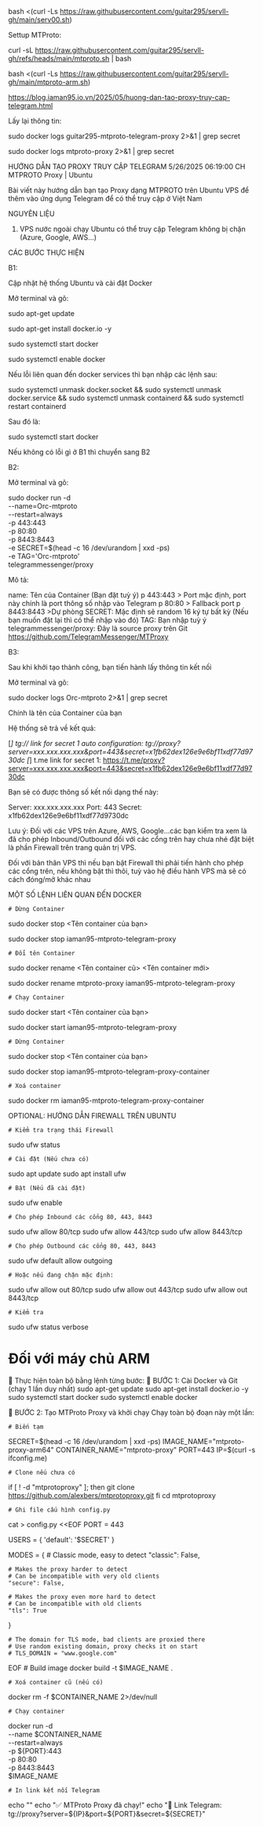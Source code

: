 
bash <(curl -Ls https://raw.githubusercontent.com/guitar295/servll-gh/main/serv00.sh)

Settup MTProto:

curl -sL https://raw.githubusercontent.com/guitar295/servll-gh/refs/heads/main/mtproto.sh | bash

bash <(curl -Ls https://raw.githubusercontent.com/guitar295/servll-gh/main/mtproto-arm.sh)

https://blog.iaman95.io.vn/2025/05/huong-dan-tao-proxy-truy-cap-telegram.html

Lấy lại thông tin:

sudo docker logs guitar295-mtproto-telegram-proxy 2>&1 | grep secret

sudo docker logs mtproto-proxy 2>&1 | grep secret


HƯỚNG DẪN TẠO PROXY TRUY CẬP TELEGRAM
5/26/2025 06:19:00 CH
 MTPROTO Proxy | Ubuntu


Bài viết này hướng dẫn bạn tạo Proxy dạng MTPROTO trên Ubuntu VPS để thêm vào ứng dụng Telegram để có thể truy cập ở Việt Nam



NGUYÊN LIỆU



1. VPS nước ngoài chạy Ubuntu có thể truy cập Telegram không bị chặn (Azure, Google, AWS...)



CÁC BƯỚC THỰC HIỆN



B1:



Cập nhật hệ thống Ubuntu và cài đặt Docker

Mở terminal và gõ:



sudo apt-get update

sudo apt-get install docker.io -y

sudo systemctl start docker

sudo systemctl enable docker



Nếu lỗi liên quan đến docker services thì bạn nhập các lệnh sau:

sudo systemctl unmask docker.socket && sudo systemctl unmask docker.service && sudo systemctl unmask containerd && sudo systemctl restart containerd

Sau đó là:

sudo systemctl start docker

Nếu không có lỗi gì ở B1 thì chuyển sang B2


B2:


Mở terminal và gõ:


sudo docker run -d \
 --name=Orc-mtproto \
 --restart=always \
 -p 443:443 \
 -p 80:80 \
 -p 8443:8443 \
 -e SECRET=$(head -c 16 /dev/urandom | xxd -ps) \
 -e TAG='Orc-mtproto' \
 telegrammessenger/proxy


Mô tả:

name: Tên của Container (Bạn đặt tuỳ ý)
p 443:443 > Port mặc định, port này chính là port thông số nhập vào Telegram
p 80:80 > Fallback port
p 8443:8443 >Dự phòng
SECRET: Mặc định sẽ random 16 ký tự bất kỳ (Nếu bạn muốn đặt lại thì có thể nhập vào đó)
TAG: Bạn nhập tuỳ ý
telegrammessenger/proxy: Đây là source proxy trên Git https://github.com/TelegramMessenger/MTProxy



B3:


Sau khi khởi tạo thành công, bạn tiến hành lấy thông tin kết nối

Mở terminal và gõ:


sudo docker logs Orc-mtproto 2>&1 | grep secret


<Orc-mtproto> Chính là tên của Container của bạn



Hệ thống sẽ trả về kết quả:

[*]   tg:// link for secret 1 auto configuration: tg://proxy?server=xxx.xxx.xxx.xxx&port=443&secret=x1fb62dex126e9e6bf11xdf77d9730dc
[*]   t.me link for secret 1: https://t.me/proxy?server=xxx.xxx.xxx.xxx&port=443&secret=x1fb62dex126e9e6bf11xdf77d9730dc


Bạn sẽ có được thông số kết nối dạng thế này:

Server: xxx.xxx.xxx.xxx
Port: 443
Secret: x1fb62dex126e9e6bf11xdf77d9730dc





Lưu ý: Đối với các VPS trên Azure, AWS, Google...các bạn kiểm tra xem là đã cho phép Inbound/Outbound đối với các cổng trên hay chưa nhé đặt biệt là phần Firewall trên trang quản trị VPS.

Đối với bản thân VPS thì nếu bạn bật Firewall thì phải tiến hành cho phép các cổng trên, nếu không bật thì thôi, tuỳ vào hệ điều hành VPS mà sẽ có cách đóng/mở khác nhau




MỘT SỐ LỆNH LIÊN QUAN ĐẾN DOCKER


    # Dừng Container

sudo docker stop <Tên container của bạn>

sudo docker stop iaman95-mtproto-telegram-proxy


    # Đổi tên Container

sudo docker rename <Tên container cũ> <Tên container mới>

sudo docker rename mtproto-proxy iaman95-mtproto-telegram-proxy


    # Chạy Container

sudo docker start <Tên container của bạn>

sudo docker start iaman95-mtproto-telegram-proxy


    # Dừng Container

sudo docker stop <Tên container của bạn>

sudo docker stop iaman95-mtproto-telegram-proxy-container


    # Xoá container

sudo docker rm iaman95-mtproto-telegram-proxy-container




OPTIONAL: HƯỚNG DẪN FIREWALL TRÊN UBUNTU


    # Kiểm tra trạng thái Firewall

sudo ufw status



    # Cài đặt (Nếu chưa có)

sudo apt update
sudo apt install ufw



    # Bật (Nếu đã cài đặt)

sudo ufw enable


    # Cho phép Inbound các cổng 80, 443, 8443

sudo ufw allow 80/tcp
sudo ufw allow 443/tcp
sudo ufw allow 8443/tcp



    # Cho phép Outbound các cổng 80, 443, 8443

sudo ufw default allow outgoing

    # Hoặc nếu đang chặn mặc định:
sudo ufw allow out 80/tcp
sudo ufw allow out 443/tcp
sudo ufw allow out 8443/tcp



    # Kiểm tra

sudo ufw status verbose




# Đối với máy chủ ARM 

🧪 Thực hiện toàn bộ bằng lệnh từng bước:
🔹 BƯỚC 1: Cài Docker và Git (chạy 1 lần duy nhất)
sudo apt-get update
sudo apt-get install docker.io -y
sudo systemctl start docker
sudo systemctl enable docker
 
🔹 BƯỚC 2: Tạo MTProto Proxy và khởi chạy
Chạy toàn bộ đoạn này một lần:

    # Biến tạm
SECRET=$(head -c 16 /dev/urandom | xxd -ps)
IMAGE_NAME="mtproto-proxy-arm64"
CONTAINER_NAME="mtproto-proxy"
PORT=443
IP=$(curl -s ifconfig.me)

    # Clone nếu chưa có
if [ ! -d "mtprotoproxy" ]; then
  git clone https://github.com/alexbers/mtprotoproxy.git
fi
cd mtprotoproxy

    # Ghi file cấu hình config.py
cat > config.py <<EOF
PORT = 443

USERS = {
    'default': '$SECRET'
}

MODES = {
    # Classic mode, easy to detect
    "classic": False,

    # Makes the proxy harder to detect
    # Can be incompatible with very old clients
    "secure": False,

    # Makes the proxy even more hard to detect
    # Can be incompatible with old clients
    "tls": True
}

    # The domain for TLS mode, bad clients are proxied there
    # Use random existing domain, proxy checks it on start
    # TLS_DOMAIN = "www.google.com"

EOF
    # Build image
docker build -t $IMAGE_NAME .

    # Xoá container cũ (nếu có)
docker rm -f $CONTAINER_NAME 2>/dev/null

    # Chạy container
docker run -d \
  --name $CONTAINER_NAME \
  --restart=always \
  -p ${PORT}:443 \
  -p 80:80 \
  -p 8443:8443 \
  $IMAGE_NAME

    # In link kết nối Telegram
echo ""
echo "✅ MTProto Proxy đã chạy!"
echo "🔗 Link Telegram: tg://proxy?server=${IP}&port=${PORT}&secret=${SECRET}"


